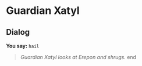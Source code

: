 # Guardian Xatyl
## Dialog

**You say:** `hail`



>*Guardian Xatyl looks at Erepon and shrugs.*
end
